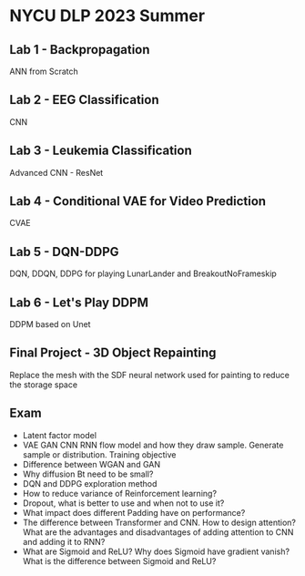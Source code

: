 # NYCU DLP 2023 Summer

## Lab 1 - Backpropagation

ANN from Scratch

## Lab 2 - EEG Classification

CNN

## Lab 3 - Leukemia Classification

Advanced CNN - ResNet

## Lab 4 - Conditional VAE for Video Prediction

CVAE

## Lab 5 - DQN-DDPG

DQN, DDQN, DDPG for playing LunarLander and BreakoutNoFrameskip

## Lab 6 - Let's Play DDPM

DDPM based on Unet

## Final Project - 3D Object Repainting

Replace the mesh with the SDF neural network used for painting to reduce the storage space

## Exam
- Latent factor model
- VAE GAN CNN RNN flow model and how they draw sample. Generate sample or distribution. Training objective
- Difference between WGAN and GAN
- Why diffusion Bt need to be small?
- DQN and DDPG exploration method
- How to reduce variance of Reinforcement learning?
- Dropout, what is better to use and when not to use it?
- What impact does different Padding have on performance?
- The difference between Transformer and CNN. How to design attention? What are the advantages and disadvantages of adding attention to CNN and adding it to RNN?
- What are Sigmoid and ReLU? Why does Sigmoid have gradient vanish? What is the difference between Sigmoid and ReLU?